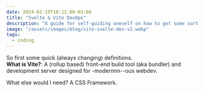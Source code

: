 ```yaml
---
date: 2024-02-19T16:12:00-03:00
title: "Svelte & Vite DevOps"
description: "A guide for self-guiding oneself on how to get some sort of guidance in this new Vite and Svelte-guided dev world"
image: "/assets/images/blog/vite-svelte-dev-v2.webp"
tags:
  - coding
---
```

<div class="wrapper mt-2">
    <p>
        So first some quick (always changing) definitions.<br>
        <strong class="font-weight-600">What is Vite?</strong>: A (rollup based) front-end build tool (aka bundler) and development server designed for -modernnn--ous webdev.
    </p>
    <p>
        What else would I need? A CSS Framework.
    </p>
    
</div>